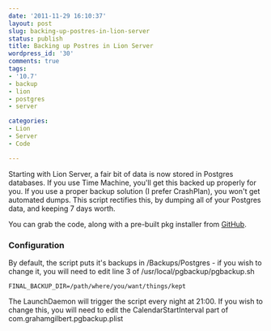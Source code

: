 ```yaml
---
date: '2011-11-29 16:10:37'
layout: post
slug: backing-up-postres-in-lion-server
status: publish
title: Backing up Postres in Lion Server
wordpress_id: '30'
comments: true
tags:
- '10.7'
- backup
- lion
- postgres
- server

categories:
- Lion
- Server
- Code

---
```


Starting with Lion Server, a fair bit of data is now stored in Postgres databases. If you use Time Machine, you'll get this backed up properly for you. If you use a proper backup solution (I prefer CrashPlan), you won't get automated dumps. This script rectifies this, by dumping all of your Postgres data, and keeping 7 days worth.

You can grab the code, along with a pre-built pkg installer from [GitHub](https://github.com/grahamgilbert/Postgres-Backup-for-Lion-Server).



### Configuration


By default, the script puts it's backups in /Backups/Postgres - if you wish to change it, you will need to edit line 3 of /usr/local/pgbackup/pgbackup.sh

```FINAL_BACKUP_DIR=/path/where/you/want/things/kept```

The LaunchDaemon will trigger the script every night at 21:00. If you wish to change this, you will need to edit the CalendarStartInterval part of com.grahamgilbert.pgbackup.plist

